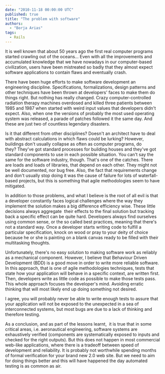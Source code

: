 ```yaml
---
date: "2010-11-18 00:00:00 UTC"
published: true
title: "The problem with software"
authors:
  - "Borja Arias"
tags:
  - Rails
---
```


<p><span>It is well known that about 50 years ago the first real computer programs started crawling out of the oceans... Even with all the improvements and accumulated knowledge that we have nowadays in our computer-based civilization, users have been mistreated so badly that they almost expect software applications to contain flaws and eventually crash.</span></p>
<p><span>There have been huge efforts to make software development an engineering discipline. Specifications, formalizations, design patterns and other techniques have been thrown at developers&#39; faces to make them do things right. But nothing has really changed. Crazy computer-controlled radiation therapy machines overdosed and killed three patients between 1985 and 1987 when started with weird input values that developers didn&#39;t expect. Also, when one the versions of probably the most used operating system was released, a parade of patches followed it the same day. And these are just two of countless legendary disasters.</span></p>
<p><span>Is it that different from other disciplines? Doesn&#39;t an architect have to deal with abstract calculations in which flaws could be lurking?&nbsp;However, buildings don&#39;t usually collapse as often as computer programs, do they?&nbsp;They&#39;ve got standard processes for building houses and they&#39;ve got standard components to use in each possible situation. You can&#39;t say the same for the software industry, though. That&#39;s one of the catches. There are loads and loads of libraries, that depend on each other. They might not be well documented, nor bug free. Also, the fact that requirements change and don&#39;t usually stop doing it was the cause of failure for lots of waterfall-based projects, but this is something that agile methodologies seem to have mitigated.</span></p>
<p><span>In addition to those problems, and what I believe is the root of all evil is that a developer constantly faces logical challenges where the way they implement the solution makes a big difference efficiency wise. These little decisions always aggregate &nbsp;their effects to the final solution but tracking back a specific effect can be quite hard. Developers always find ourselves using common sense, or the so called best practices, meaning that there&#39;s not a standard way. Once a developer starts writing code to fulfill a particular specification, knock on wood or pray to your deity of choice because he or she is painting on a blank canvas ready to be filled with their multitasking thoughts.</span></p>
<p><span>Unfortunately, there&#39;s no easy solution to making software work as reliably as a mechanical component. However, I believe that Behaviour Driven Development (BDD) is a good move in order to write more reliable software. In this approach, that is one of agile methodologies techniques, tests that state how your application will behave in a specific context, are written first. Then, developers write as little code as possible to make those tests pass. This whole approach focuses the developer&#39;s mind. Avoiding erratic thinking that will most likely end up doing something not desired.</span></p>
<p><span>I agree, you will probably never be able to write enough tests to assure that your application will not be exposed to the unexpected in a sea of interconnected systems, but most bugs are due to a lack of thinking and therefore testing.</span></p>
<p><span>As a conclusion, and as part of the lessons learnt, &nbsp;it is true that in some critical areas, i.e. aeronautical engineering, software systems are exhaustively verified (components are systematically exposed to inputs and checked for the right outputs). But this does not happen in most commercial web-like applications, where there is a tradeoff between speed of development and reliability. It is probably not worthwhile spending months of formal verification for your brand new 2.0 web site. But we need to aim for doing things better and this will have happened the day automated testing is as common as air.&nbsp;</span></p>

